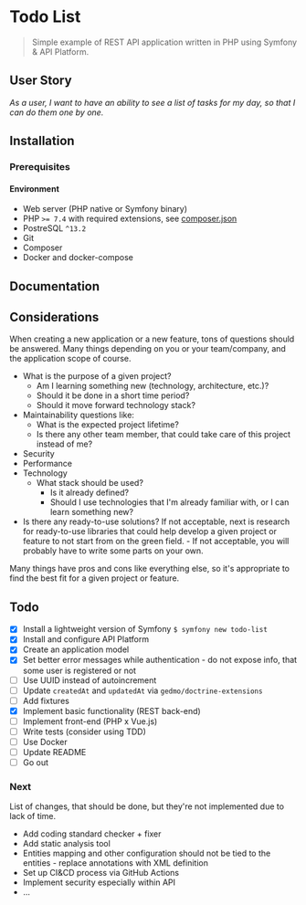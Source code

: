 # Todo List
> Simple example of REST API application written in PHP using Symfony & API Platform.

## User Story
*As a user, I want to have an ability to see a list of tasks for my day, so that I can do them one by one.*

## Installation

### Prerequisites

#### Environment

- Web server (PHP native or Symfony binary)
- PHP `>= 7.4` with required extensions, see [composer.json](composer.json)
- PostreSQL `^13.2`
- Git
- Composer
- Docker and docker-compose

## Documentation

## Considerations
When creating a new application or a new feature, tons of questions should be answered.
Many things depending on you or your team/company, and the application scope of course.

- What is the purpose of a given project?
    - Am I learning something new (technology, architecture, etc.)?
    - Should it be done in a short time period?
    - Should it move forward technology stack?
- Maintainability questions like:
    - What is the expected project lifetime?
    - Is there any other team member, that could take care of this project instead of me?
- Security
- Performance
- Technology
    - What stack should be used?
        - Is it already defined?
        - Should I use technologies that I'm already familiar with, or I can learn something new?
- Is there any ready-to-use solutions?
    If not acceptable, next is research for ready-to-use libraries that could help develop a given project or feature to not start from on the green field.
        - If not acceptable, you will probably have to write some parts on your own.

Many things have pros and cons like everything else, so it's appropriate to find the best fit for a given project or feature.

## Todo
- [x] Install a lightweight version of Symfony `$ symfony new todo-list`
- [x] Install and configure API Platform
- [x] Create an application model
- [x] Set better error messages while authentication - do not expose info, that some user is registered or not
- [ ] Use UUID instead of autoincrement
- [ ] Update `createdAt` and `updatedAt` via `gedmo/doctrine-extensions`
- [ ] Add fixtures
- [x] Implement basic functionality (REST back-end)
- [ ] Implement front-end (PHP x Vue.js)
- [ ] Write tests (consider using TDD)
- [ ] Use Docker
- [ ] Update README
- [ ] Go out

### Next
List of changes, that should be done, but they're not implemented due to lack of time. 
- Add coding standard checker + fixer
- Add static analysis tool
- Entities mapping and other configuration should not be tied to the entities - replace annotations with XML definition
- Set up CI&CD process via GitHub Actions
- Implement security especially within API
- ...
